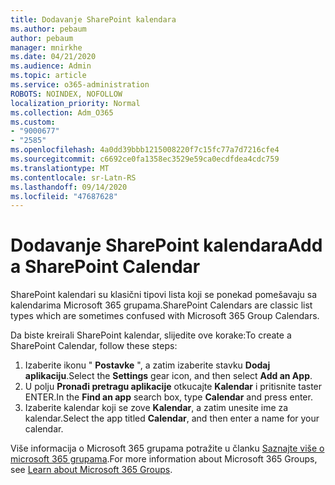 ```yaml
---
title: Dodavanje SharePoint kalendara
ms.author: pebaum
author: pebaum
manager: mnirkhe
ms.date: 04/21/2020
ms.audience: Admin
ms.topic: article
ms.service: o365-administration
ROBOTS: NOINDEX, NOFOLLOW
localization_priority: Normal
ms.collection: Adm_O365
ms.custom:
- "9000677"
- "2585"
ms.openlocfilehash: 4a0dd39bbb1215008220f7c15fc77a7d7216cfe4
ms.sourcegitcommit: c6692ce0fa1358ec3529e59ca0ecdfdea4cdc759
ms.translationtype: MT
ms.contentlocale: sr-Latn-RS
ms.lasthandoff: 09/14/2020
ms.locfileid: "47687628"
---
```

# <a name="add-a-sharepoint-calendar"></a><span data-ttu-id="2332b-102">Dodavanje SharePoint kalendara</span><span class="sxs-lookup"><span data-stu-id="2332b-102">Add a SharePoint Calendar</span></span>

<span data-ttu-id="2332b-103">SharePoint kalendari su klasični tipovi lista koji se ponekad pomešavaju sa kalendarima Microsoft 365 grupama.</span><span class="sxs-lookup"><span data-stu-id="2332b-103">SharePoint Calendars are classic list types which are sometimes confused with Microsoft 365 Group Calendars.</span></span>
 
<span data-ttu-id="2332b-104">Da biste kreirali SharePoint kalendar, slijedite ove korake:</span><span class="sxs-lookup"><span data-stu-id="2332b-104">To create a SharePoint Calendar, follow these steps:</span></span>
 
1.  <span data-ttu-id="2332b-105">Izaberite ikonu " **Postavke** ", a zatim izaberite stavku **Dodaj aplikaciju**.</span><span class="sxs-lookup"><span data-stu-id="2332b-105">Select the **Settings** gear icon, and then select **Add an App**.</span></span>
2.  <span data-ttu-id="2332b-106">U polju **Pronađi pretragu aplikacije** otkucajte **Kalendar** i pritisnite taster ENTER.</span><span class="sxs-lookup"><span data-stu-id="2332b-106">In the **Find an app** search box, type **Calendar** and press enter.</span></span>
3.  <span data-ttu-id="2332b-107">Izaberite kalendar koji se zove **Kalendar**, a zatim unesite ime za kalendar.</span><span class="sxs-lookup"><span data-stu-id="2332b-107">Select the app titled **Calendar**, and then enter a name for your calendar.</span></span>

<span data-ttu-id="2332b-108">Više informacija o Microsoft 365 grupama potražite u članku [Saznajte više o microsoft 365 grupama](https://support.office.com/article/Learn-about-Office-365-groups-b565caa1-5c40-40ef-9915-60fdb2d97fa2).</span><span class="sxs-lookup"><span data-stu-id="2332b-108">For more information about Microsoft 365 Groups, see [Learn about Microsoft 365 Groups](https://support.office.com/article/Learn-about-Office-365-groups-b565caa1-5c40-40ef-9915-60fdb2d97fa2).</span></span>


